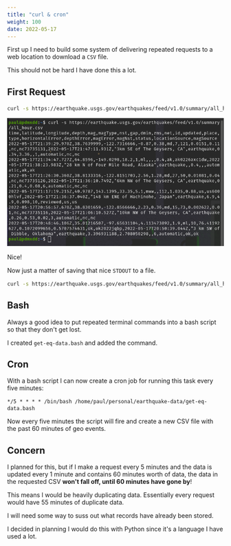 ```yaml
---
title: "curl & cron"
weight: 100
date: 2022-05-17
---
```


First up I need to build some system of delivering repeated requests to a web location to download a `CSV` file.

This should not be hard I have done this a lot.

## First Request

```bash
curl -s https://earthquake.usgs.gov/earthquakes/feed/v1.0/summary/all_hour.csv
```

![](pictures/initial-curl.png)

Nice!

Now just a matter of saving that nice `STDOUT` to a file.

```bash
curl -s https://earthquake.usgs.gov/earthquakes/feed/v1.0/summary/all_hour.csv > eq-data.csv
```

## Bash

Always a good idea to put repeated terminal commands into a bash script so that they don't get lost.

I created `get-eq-data.bash` and added the command.

## Cron

With a bash script I can now create a cron job for running this task every five minutes:

```cron
*/5 * * * * /bin/bash /home/paul/personal/earthquake-data/get-eq-data.bash
```

Now every five minutes the script will fire and create a new CSV file with the past 60 minutes of geo events.

## Concern

I planned for this, but if I make a request every 5 minutes and the data is updated every 1 minute and contains 60 minutes worth of data, the data in the requested CSV **won't fall off, until 60 minutes have gone by**!

This means I would be heavily duplicating data. Essentially every request would have 55 minutes of duplicate data.

I will need some way to suss out what records have already been stored.

I decided in planning I would do this with Python since it's a language I have used a lot.